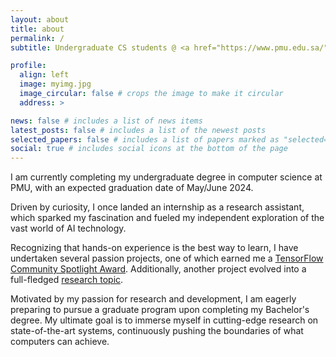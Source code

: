 ```yaml
---
layout: about
title: about
permalink: /
subtitle: Undergraduate CS students @ <a href="https://www.pmu.edu.sa/">PMU</a>.

profile:
  align: left
  image: myimg.jpg
  image_circular: false # crops the image to make it circular
  address: >

news: false # includes a list of news items
latest_posts: false # includes a list of the newest posts
selected_papers: false # includes a list of papers marked as "selected={true}"
social: true # includes social icons at the bottom of the page
---
```


I am currently completing my undergraduate degree in computer science at PMU, with an expected graduation date of May/June 2024.

Driven by curiosity, I once landed an internship as a research assistant, which sparked my fascination and fueled my independent exploration of the vast world of AI technology.

Recognizing that hands-on experience is the best way to learn, I have undertaken several passion projects, one of which earned me a [TensorFlow Community Spotlight Award](https://twitter.com/TensorFlow/status/1616147733903024129). Additionally, another project evolved into a full-fledged [research topic](https://arxiv.org/abs/2304.00757).

Motivated by my passion for research and development, I am eagerly preparing to pursue a graduate program upon completing my Bachelor's degree. My ultimate goal is to immerse myself in cutting-edge research on state-of-the-art systems, continuously pushing the boundaries of what computers can achieve.
